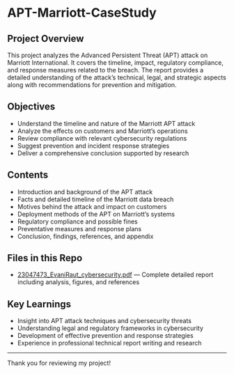 # APT-Marriott-CaseStudy

## Project Overview  
This project analyzes the Advanced Persistent Threat (APT) attack on Marriott International. It covers the timeline, impact, regulatory compliance, and response measures related to the breach. The report provides a detailed understanding of the attack’s technical, legal, and strategic aspects along with recommendations for prevention and mitigation.

## Objectives  
- Understand the timeline and nature of the Marriott APT attack  
- Analyze the effects on customers and Marriott’s operations  
- Review compliance with relevant cybersecurity regulations  
- Suggest prevention and incident response strategies  
- Deliver a comprehensive conclusion supported by research  

## Contents  
- Introduction and background of the APT attack  
- Facts and detailed timeline of the Marriott data breach  
- Motives behind the attack and impact on customers  
- Deployment methods of the APT on Marriott’s systems  
- Regulatory compliance and possible fines  
- Preventative measures and response plans  
- Conclusion, findings, references, and appendix  

## Files in this Repo  
- [23047473_EvaniRaut_cybersecurity.pdf](23047473_EvaniRaut_cybersecurity.pdf) — Complete detailed report including analysis, figures, and references
  
## Key Learnings  
- Insight into APT attack techniques and cybersecurity threats  
- Understanding legal and regulatory frameworks in cybersecurity  
- Development of effective prevention and response strategies  
- Experience in professional technical report writing and research  

---

Thank you for reviewing my project!
